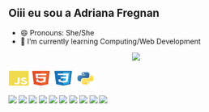 
                             






## Oiii eu sou a Adriana Fregnan
- 😄 Pronouns: She/She
- 🌱 I’m currently learning Computing/Web Development 




          
          
<div align="center">


  <img height="180em" src="https://github-readme-stats.vercel.app/api/top-langs/?username=adrianafregnan&layout=compact&langs_count=7&theme=dark"/>
</div><div style="display: inline_block"><br>
  <img align="center" alt="Rafa-Js" height="30" width="40" src="https://raw.githubusercontent.com/devicons/devicon/master/icons/javascript/javascript-plain.svg">
  <img align="center" alt="Rafa-HTML" height="30" width="40" src="https://raw.githubusercontent.com/devicons/devicon/master/icons/html5/html5-original.svg">
  <img align="center" alt="Rafa-CSS" height="30" width="40" src="https://raw.githubusercontent.com/devicons/devicon/master/icons/css3/css3-original.svg">
  <img align="center" alt="Rafa-Python" height="30" width="40" src="https://raw.githubusercontent.com/devicons/devicon/master/icons/python/python-original.svg">
</div><br>


<div>
<img  align="center" src="https://img.shields.io/badge/Gmail-D14836?style=for-the-badge&logo=gmail&logoColor=white" />	
<img align="center"src="https://img.shields.io/badge/VSCode-0078D4?style=for-the-badge&logo=visual%20studio%20code&logoColor=white "/>
<img align="center" src="https://img.shields.io/badge/Figma-F24E1E?style=for-the-badge&logo=figma&logoColor=white" />
<img align="center" src="	https://img.shields.io/badge/replit-667881?style=for-the-badge&logo=replit&logoColor=white"/>
<img align="center" src="https://img.shields.io/badge/MySQL-005C84?style=for-the-badge&logo=mysql&logoColor=white"/>
<img align="center" src="https://img.shields.io/badge/Edx-193A3E?style=for-the-badge&logo=edx&logoColor=white"/>
<img align="center" src="https://img.shields.io/badge/Udemy-EC5252?style=for-the-badge&logo=Udemy&logoColor=white"/>
<img align="center" src="https://img.shields.io/badge/Future%20Learn-000000?style=for-the-badge&logo=futurelearn&logoColor=white"/> 
<img align="center" src=" https://img.shields.io/badge/Node.js-339933?style=for-the-badge&logo=nodedotjs&logoColor=white"/>
<img align="center" src="https://img.shields.io/badge/HTML5-E34F26?style=for-the-badge&logo=html5&logoColor=white"/>

</div>